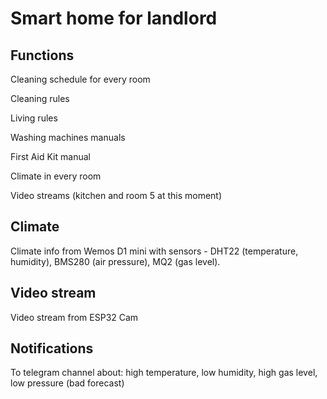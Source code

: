 # Smart home for landlord

## Functions

Cleaning schedule for every room

Cleaning rules

Living rules

Washing machines manuals

First Aid Kit manual

Climate in every room

Video streams (kitchen and room 5 at this moment)

## Climate

Climate info from Wemos D1 mini with sensors - DHT22 (temperature, humidity),
BMS280 (air pressure), MQ2 (gas level).

## Video stream

Video stream from ESP32 Cam

## Notifications

To telegram channel about:
high temperature, low humidity, high gas level, low pressure (bad forecast)


